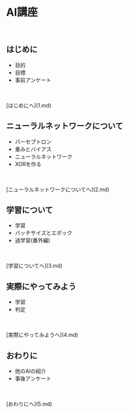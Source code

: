 # AI講座

<br>

## はじめに

  - 目的
  - 目標
  - 事前アンケート
<br>
<br>
[はじめにへ](1.md)

## ニューラルネットワークについて

- パーセプトロン
- 重みとバイアス
- ニューラルネットワーク
- XORを作る
<br>
<br>
[ニューラルネットワークについてへ](2.md)

## 学習について

- 学習
- バッチサイズとエポック
- 過学習(番外編)
<br>
<br>
[学習についてへ](3.md)


## 実際にやってみよう

- 学習
- 判定
<br>
<br>
[実際にやってみようへ](4.md)

## おわりに

- 他のAIの紹介
- 事後アンケート
<br>
<br>
[おわりにへ](5.md)
